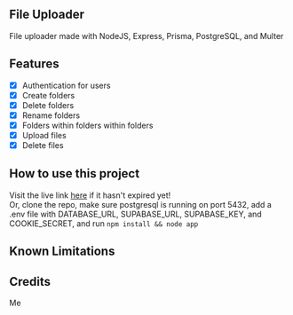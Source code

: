 File Uploader
-------------

File uploader made with NodeJS, Express, Prisma, PostgreSQL, and Multer

Features
--------

- [x] Authentication for users
- [x] Create folders 
- [x] Delete folders
- [x] Rename folders
- [x] Folders within folders within folders
- [x] Upload files
- [x] Delete files

How to use this project
-----------------------

Visit the live link [here](https://file-uploader-production-2820.up.railway.app/) if it hasn't expired yet!  
Or, clone the repo, make sure postgresql is running on port 5432, add a .env file with DATABASE_URL, SUPABASE_URL, SUPABASE_KEY, and COOKIE_SECRET, and run `npm install && node app`

Known Limitations
-----------------


Credits
-------

Me

